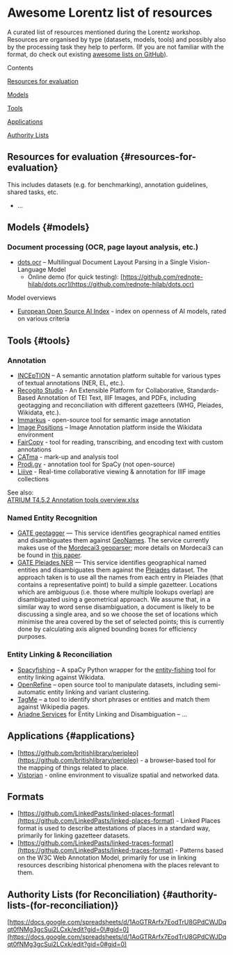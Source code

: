 # Awesome Lorentz list of resources

A curated list of resources mentioned during the Lorentz workshop. Resources are organised by type (datasets, models, tools) and possibly also by the processing task they help to perform. (If you are not familiar with the format, do check out existing [awesome lists on GitHub](https://github.com/awesomelistsio)).

Contents

[Resources for evaluation](#resources-for-evaluation)

[Models](#models)

[Tools](#tools)

[Applications](#applications)

[Authority Lists](#authority-lists-\(for-reconciliation\))

## Resources for evaluation {#resources-for-evaluation}

This includes datasets (e.g. for benchmarking), annotation guidelines, shared tasks, etc.

- …

## Models {#models}

### Document processing (OCR, page layout analysis, etc.)

- [dots.ocr](https://github.com/rednote-hilab/dots.ocr) – Multilingual Document Layout Parsing in a Single Vision-Language Model  
  - Online demo (for quick testing): [https://github.com/rednote-hilab/dots.ocr](https://github.com/rednote-hilab/dots.ocr) 

Model overviews

- [European Open Source AI Index](https://osai-index.eu/the-index) \- index on openness of AI models, rated on various criteria

## Tools  {#tools}

### Annotation

- [INCEpTION](https://github.com/inception-project/inception) – A semantic annotation platform suitable for various types of textual annotations (NER, EL, etc.).   
- [Recogito Studio](https://recogitostudio.org) \- An Extensible Platform for Collaborative, Standards-Based Annotation of TEI Text, IIIF Images, and PDFs, including geotagging and reconciliation with different gazetteers (WHG, Pleiades, Wikidata, etc.).  
- [Immarkus](https://immarkus.xmarkus.org/) \- open-source tool for semantic image annotation  
- [Image Positions](https://wd-image-positions.toolforge.org/) – Image Annotation platform inside the Wikidata environment  
- [FairCopy](https://faircopyeditor.com) \- tool for reading, transcribing, and encoding text with custom annotations  
- [CATma](https://catma.de) \- mark-up and analysis tool   
- [Prodi.gy](http://Prodi.gy) \- annotation tool for SpaCy (not open-source)  
- [Liiive](https://liiive.now/) \- Real-time collaborative viewing & annotation for IIIF image collections

See also:  
[ATRIUM T4.5.2 Annotation tools overview.xlsx](https://docs.google.com/spreadsheets/d/1GZwJ2sBeIB8IbUu56x6WymYuqcNKxotc/edit?usp=sharing&ouid=100418980193070696410&rtpof=true&sd=true)

### Named Entity Recognition

- [GATE geotagger](https://cloud.gate.ac.uk/shopfront/displayItem/geographical-ner) — This service identifies geographical named entities and disambiguates them against [GeoNames](https://www.geonames.org/). The service currently makes use of the [Mordecai3 geoparser](https://github.com/ahalterman/mordecai3); more details on Mordecai3 can be found in [this paper](https://arxiv.org/abs/2303.13675).  
- [GATE Pleiades NER](https://cloud.gate.ac.uk/shopfront/displayItem/pleiades-ner) — This service identifies geographical named entities and disambiguates them against the [Pleiades](https://pleiades.stoa.org/) dataset. The approach taken is to use all the names from each entry in Pleiades (that contains a representative point) to build a simple gazetteer. Locations which are ambiguous (i.e. those where multiple lookups overlap) are disambiguated using a geometrical approach. We assume that, in a similar way to word sense disambiguation, a document is likely to be discussing a single area, and so we choose the set of locations which minimise the area covered by the set of selected points; this is currently done by calculating axis aligned bounding boxes for efficiency purposes.

### 

### Entity Linking & Reconciliation

- [Spacyfishing](https://github.com/Lucaterre/spacyfishing) – A spaCy Python wrapper for the [entity-fishing](https://github.com/kermitt2/entity-fishing) tool for entity linking against Wikidata.   
- [OpenRefine](https://openrefine.org) – open source tool to manipulate datasets, including semi-automatic entity linking and variant clustering.   
- [TagMe](https://sobigdata.d4science.org/web/tagme/demo) – a tool to identify short phrases or entities and match them against Wikipedia pages.    
- [Ariadne Services](https://portal.ariadne-infrastructure.eu/services) for Entity Linking and Disambiguation – …

## Applications {#applications}

- [https://github.com/britishlibrary/peripleo](https://github.com/britishlibrary/peripleo) \- a browser-based tool for the mapping of things related to place.  
- [Vistorian](https://vistorian.github.io/vistorian/) \- online environment to visualize spatial and networked data.

## Formats

- [https://github.com/LinkedPasts/linked-places-format](https://github.com/LinkedPasts/linked-places-format) \- Linked Places format is used to describe attestations of places in a standard way, primarily for linking gazetteer datasets.  
- [https://github.com/LinkedPasts/linked-traces-format](https://github.com/LinkedPasts/linked-traces-format) \- Patterns based on the W3C Web Annotation Model, primarily for use in linking resources describing historical phenomena with the places relevant to them. 

## 

## Authority Lists (for Reconciliation) {#authority-lists-(for-reconciliation)}

[https://docs.google.com/spreadsheets/d/1AoGTRArfx7EodTrU8GPdCWJDqqt0fNMg3gcSui2LCxk/edit?gid=0\#gid=0](https://docs.google.com/spreadsheets/d/1AoGTRArfx7EodTrU8GPdCWJDqqt0fNMg3gcSui2LCxk/edit?gid=0#gid=0) 